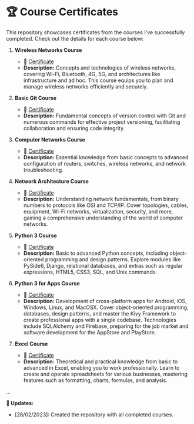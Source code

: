 # 🏆 Course Certificates

This repository showcases certificates from the courses I've successfully completed. Check out the details for each course below:

1. **Wireless Networks Course**
   - 📜 [Certificate](https://github.com/2dbueno/Course-Certificate/blob/main/Certificate_Wireless_Networks_Course.pdf)
   - **Description:** Concepts and technologies of wireless networks, covering Wi-Fi, Bluetooth, 4G, 5G, and architectures like infrastructure and ad hoc. This course equips you to plan and manage wireless networks efficiently and securely.

2. **Basic Git Course**
   - 📜 [Certificate](https://github.com/2dbueno/Course-Certificate/blob/main/Certificate_Git_Course.pdf)
   - **Description:** Fundamental concepts of version control with Git and numerous commands for effective project versioning, facilitating collaboration and ensuring code integrity.

3. **Computer Networks Course**
   - 📜 [Certificate](https://github.com/2dbueno/Course-Certificate/blob/main/Certificate_Computer_Networks_Course.pdf)
   - **Description:** Essential knowledge from basic concepts to advanced configuration of routers, switches, wireless networks, and network troubleshooting.

4. **Network Architecture Course**
   - 📜 [Certificate](https://github.com/2dbueno/Course-Certificate/blob/main/Certificate_Network_Architecture_Course.pdf)
   - **Description:** Understanding network fundamentals, from binary numbers to protocols like OSI and TCP/IP. Cover topologies, cables, equipment, Wi-Fi networks, virtualization, security, and more, gaining a comprehensive understanding of the world of computer networks.

5. **Python 3 Course**
   - 📜 [Certificate](https://github.com/2dbueno/Course-Certificate/blob/main/Certificate_Python_Course.pdf)
   - **Description:** Basic to advanced Python concepts, including object-oriented programming and design patterns. Explore modules like PySide6, Django, relational databases, and extras such as regular expressions, HTML5, CSS3, SQL, and Unix commands.

6. **Python 3 for Apps Course**
   - 📜 [Certificate](https://github.com/2dbueno/Course-Certificate/blob/main/Certificate_Python_Apps_Course.pdf)
   - **Description:** Development of cross-platform apps for Android, iOS, Windows, Linux, and MacOSX. Cover object-oriented programming, databases, design patterns, and master the Kivy Framework to create professional apps with a single codebase. Technologies include SQLAlchemy and Firebase, preparing for the job market and software development for the AppStore and PlayStore.

7. **Excel Course**
   - 📜 [Certificate](https://github.com/2dbueno/Course-Certificate/blob/main/Certificate_Excel_Course.pdf)
   - **Description:** Theoretical and practical knowledge from basic to advanced in Excel, enabling you to work professionally. Learn to create and operate spreadsheets for various businesses, mastering features such as formatting, charts, formulas, and analysis.

...

**📅 Updates:**
- [26/02/2023]: Created the repository with all completed courses.
